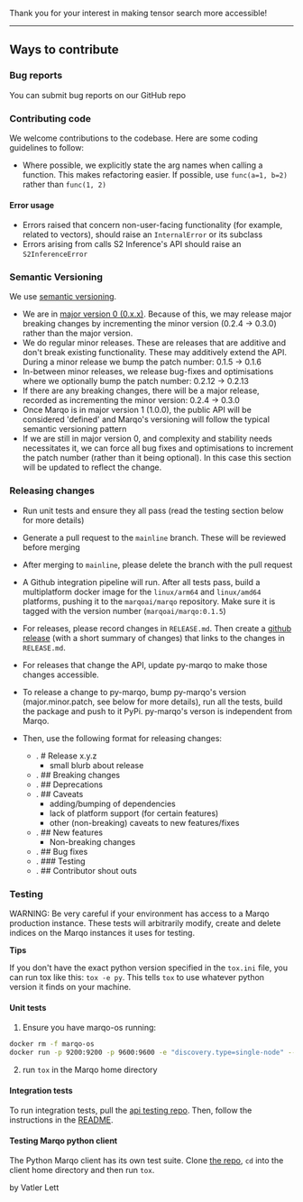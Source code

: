 Thank you for your interest in making tensor search more accessible!

---

## Ways to contribute

### Bug reports
You can submit bug reports on our GitHub repo

### Contributing code
We welcome contributions to the codebase. Here are some coding guidelines to follow:
* Where possible, we explicitly state the arg names when calling a function. 
  This makes refactoring easier. If possible, use `func(a=1, b=2)` rather than `func(1, 2)`

#### Error usage
- Errors raised that concern non-user-facing functionality
(for example, related to vectors), should raise an `InternalError` or its subclass
- Errors arising from calls S2 Inference's API should raise an `S2InferenceError`    


### Semantic Versioning
We use [semantic versioning](https://semver.org/). 
- We are in [major version 0 (0.x.x)](https://semver.org/#spec-item-4). Because of this, we may release major breaking changes by incrementing the minor version (0.2.4 -> 0.3.0) rather than the major version. 
- We do regular minor releases. These are releases that are additive and don't break existing functionality. These may additively extend the API. 
During a minor release we bump the patch number: 0.1.5 -> 0.1.6
- In-between minor releases, we release bug-fixes and optimisations where we optionally bump the patch number: 0.2.12 -> 0.2.13
- If there are any breaking changes, there will be a major release, recorded as incrementing the minor version: 0.2.4 -> 0.3.0
- Once Marqo is in major version 1 (1.0.0), the public API will be considered 'defined' and Marqo's versioning will follow the typical semantic versioning pattern
- If we are still in major version 0, and complexity and stability needs necessitates it, we can force all bug fixes and optimisations to increment the patch number
  (rather than it being optional). In this case this section will be updated to reflect the change.


### Releasing changes
- Run unit tests and ensure they all pass (read the testing section below for more details)
- Generate a pull request to the `mainline` branch. These will be reviewed before merging
- After merging to `mainline`, please delete the branch with the pull request
- A Github integration pipeline will run. After all tests pass, build a multiplatform docker image for the `linux/arm64` and `linux/amd64` platforms, pushing it to the
`marqoai/marqo` repository. Make sure it is tagged with the version number (`marqoai/marqo:0.1.5`)   
- For releases, please record changes in  `RELEASE.md`. Then create a 
[github release](https://docs.github.com/en/repositories/releasing-projects-on-github/managing-releases-in-a-repository) 
(with a short summary of changes) that links to the changes in `RELEASE.md`.
- For releases that change the API, update py-marqo to make those changes accessible. 
- To release a change to py-marqo, bump py-marqo's version (major.minor.patch, see below for more details), run all the tests, build the package and push to it PyPi. py-marqo's verson is independent from Marqo.  

- Then, use the following format for releasing changes:
  - . # Release x.y.z 
    - small blurb about release
  - . ## Breaking changes
  - . ## Deprecations
  - . ## Caveats 
    - adding/bumping of dependencies
    - lack of platform support (for certain features)
    - other (non-breaking) caveats to new features/fixes 
  - . ## New features
    - Non-breaking changes
  - . ##  Bug fixes 
  - . ### Testing
  -  . ## Contributor shout outs

### Testing

WARNING: Be very careful if your environment has access to a Marqo production instance. These tests will arbitrarily modify, create and delete indices on the Marqo instances it uses for testing. 


__Tips__

If you don't have the exact python version specified in the `tox.ini` file, you can run tox like this: `tox -e py`. This tells `tox` to use whatever python version it finds on your machine.
#### Unit tests

1. Ensure you have marqo-os running:
```bash
docker rm -f marqo-os
docker run -p 9200:9200 -p 9600:9600 -e "discovery.type=single-node" --name marqo-os marqoai/marqo-os:0.0.3
```
2. run `tox` in the Marqo home directory

#### Integration  tests
To run integration tests, pull the [api testing repo](https://github.com/marqo-ai/marqo-api-tests). 
Then, follow the instructions in the [README](https://github.com/marqo-ai/marqo-api-tests#readme).


#### Testing Marqo python client
The Python Marqo client has its own test suite. Clone [the repo](https://github.com/marqo-ai/py-marqo), `cd` into the client home directory and then run `tox`.

by Vatler Lett

